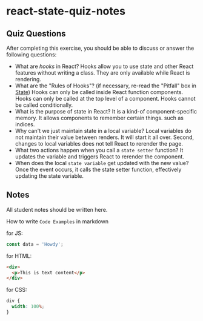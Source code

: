 # react-state-quiz-notes

## Quiz Questions

After completing this exercise, you should be able to discuss or answer the following questions:

- What are _hooks_ in React?
  Hooks allow you to use state and other React features without writing a class.
  They are only available while React is rendering.
- What are the "Rules of Hooks"? (if necessary, re-read the "Pitfall" box in [State](https://react.dev/learn/state-a-components-memory))
  Hooks can only be called inside React function components.
  Hooks can only be called at the top level of a component.
  Hooks cannot be called conditionally.
- What is the purpose of state in React?
  It is a kind-of component-specific memory. It allows components to remember certain things. such as
  indices.
- Why can't we just maintain state in a local variable?
  Local variables do not maintain their value between renders. It will start it all over.
  Second, changes to local variables does not tell React to rerender the page.
- What two actions happen when you call a `state setter` function?
  It updates the variable and triggers React to rerender the component.
- When does the local `state variable` get updated with the new value?
  Once the event occurs, it calls the state setter function, effectively updating the
  state variable.

## Notes

All student notes should be written here.

How to write `Code Examples` in markdown

for JS:

```javascript
const data = 'Howdy';
```

for HTML:

```html
<div>
  <p>This is text content</p>
</div>
```

for CSS:

```css
div {
  width: 100%;
}
```
